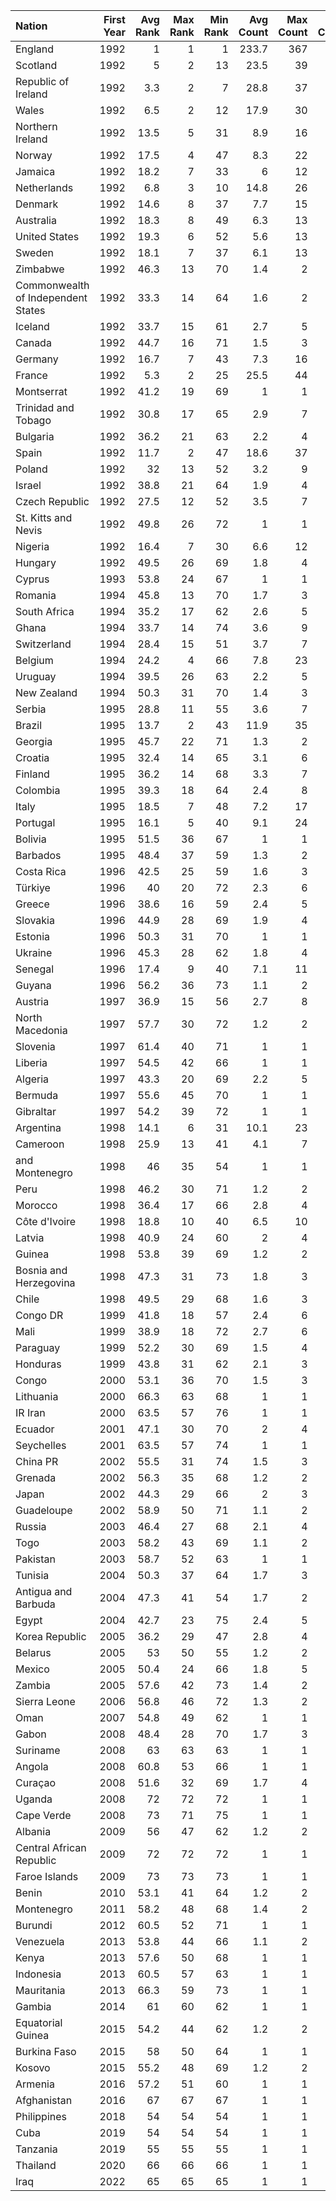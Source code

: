 | Nation                             |   First Year |   Avg Rank |   Max Rank |   Min Rank |   Avg Count |   Max Count |   Min Count |   Avg Minutes |   Total Minutes |
|:-----------------------------------|-------------:|-----------:|-----------:|-----------:|------------:|------------:|------------:|--------------:|----------------:|
| England                            |         1992 |        1   |          1 |          1 |       233.7 |         367 |         164 |        315787 |         9789420 |
| Scotland                           |         1992 |        5   |          2 |         13 |        23.5 |          39 |           8 |         31778 |          985120 |
| Republic of Ireland                |         1992 |        3.3 |          2 |          7 |        28.8 |          37 |          19 |         40312 |         1249677 |
| Wales                              |         1992 |        6.5 |          2 |         12 |        17.9 |          30 |          11 |         25942 |          804227 |
| Northern Ireland                   |         1992 |       13.5 |          5 |         31 |         8.9 |          16 |           3 |         13794 |          427618 |
| Norway                             |         1992 |       17.5 |          4 |         47 |         8.3 |          22 |           2 |         12321 |          381981 |
| Jamaica                            |         1992 |       18.2 |          7 |         33 |         6   |          12 |           3 |          8533 |          264536 |
| Netherlands                        |         1992 |        6.8 |          3 |         10 |        14.8 |          26 |           4 |         21476 |          665777 |
| Denmark                            |         1992 |       14.6 |          8 |         37 |         7.7 |          15 |           2 |         11521 |          357155 |
| Australia                          |         1992 |       18.3 |          8 |         49 |         6.3 |          13 |           2 |          8593 |          257816 |
| United States                      |         1992 |       19.3 |          6 |         52 |         5.6 |          13 |           1 |          8206 |          254399 |
| Sweden                             |         1992 |       18.1 |          7 |         37 |         6.1 |          13 |           2 |          7872 |          244050 |
| Zimbabwe                           |         1992 |       46.3 |         13 |         70 |         1.4 |           2 |           1 |          1764 |           31766 |
| Commonwealth of Independent States |         1992 |       33.3 |         14 |         64 |         1.6 |           2 |           1 |          2400 |           21602 |
| Iceland                            |         1992 |       33.7 |         15 |         61 |         2.7 |           5 |           1 |          4462 |          120476 |
| Canada                             |         1992 |       44.7 |         16 |         71 |         1.5 |           3 |           1 |          1997 |           51937 |
| Germany                            |         1992 |       16.7 |          7 |         43 |         7.3 |          16 |           2 |         10327 |          309816 |
| France                             |         1992 |        5.3 |          2 |         25 |        25.5 |          44 |           1 |         37873 |         1174070 |
| Montserrat                         |         1992 |       41.2 |         19 |         69 |         1   |           1 |           1 |          1685 |           18536 |
| Trinidad and Tobago                |         1992 |       30.8 |         17 |         65 |         2.9 |           7 |           1 |          4271 |           93964 |
| Bulgaria                           |         1992 |       36.2 |         21 |         63 |         2.2 |           4 |           1 |          3357 |           60436 |
| Spain                              |         1992 |       11.7 |          2 |         47 |        18.6 |          37 |           1 |         26416 |          713252 |
| Poland                             |         1992 |       32   |         13 |         52 |         3.2 |           9 |           1 |          4281 |          107027 |
| Israel                             |         1992 |       38.8 |         21 |         64 |         1.9 |           4 |           1 |          2173 |           52167 |
| Czech Republic                     |         1992 |       27.5 |         12 |         52 |         3.5 |           7 |           1 |          4973 |          154171 |
| St. Kitts and Nevis                |         1992 |       49.8 |         26 |         72 |         1   |           1 |           1 |           403 |            3226 |
| Nigeria                            |         1992 |       16.4 |          7 |         30 |         6.6 |          12 |           1 |          8328 |          258184 |
| Hungary                            |         1992 |       49.5 |         26 |         69 |         1.8 |           4 |           1 |          1727 |           22453 |
| Cyprus                             |         1993 |       53.8 |         24 |         67 |         1   |           1 |           1 |           343 |            1373 |
| Romania                            |         1994 |       45.8 |         13 |         70 |         1.7 |           3 |           1 |          1661 |           36560 |
| South Africa                       |         1994 |       35.2 |         17 |         62 |         2.6 |           5 |           1 |          3202 |           76850 |
| Ghana                              |         1994 |       33.7 |         14 |         74 |         3.6 |           9 |           1 |          4009 |          108261 |
| Switzerland                        |         1994 |       28.4 |         15 |         51 |         3.7 |           7 |           1 |          3971 |          115171 |
| Belgium                            |         1994 |       24.2 |          4 |         66 |         7.8 |          23 |           1 |         11656 |          338052 |
| Uruguay                            |         1994 |       39.5 |         26 |         63 |         2.2 |           5 |           1 |          2347 |           58682 |
| New Zealand                        |         1994 |       50.3 |         31 |         70 |         1.4 |           3 |           1 |          2148 |           45119 |
| Serbia                             |         1995 |       28.8 |         11 |         55 |         3.6 |           7 |           1 |          5630 |          152020 |
| Brazil                             |         1995 |       13.7 |          2 |         43 |        11.9 |          35 |           1 |         16637 |          465857 |
| Georgia                            |         1995 |       45.7 |         22 |         71 |         1.3 |           2 |           1 |          1667 |           16676 |
| Croatia                            |         1995 |       32.4 |         14 |         65 |         3.1 |           6 |           1 |          3884 |          108773 |
| Finland                            |         1995 |       36.2 |         14 |         68 |         3.3 |           7 |           1 |          5583 |          122845 |
| Colombia                           |         1995 |       39.3 |         18 |         64 |         2.4 |           8 |           1 |          2907 |           78515 |
| Italy                              |         1995 |       18.5 |          7 |         48 |         7.2 |          17 |           1 |          8012 |          224362 |
| Portugal                           |         1995 |       16.1 |          5 |         40 |         9.1 |          24 |           1 |         10746 |          300904 |
| Bolivia                            |         1995 |       51.5 |         36 |         67 |         1   |           1 |           1 |           481 |             963 |
| Barbados                           |         1995 |       48.4 |         37 |         59 |         1.3 |           2 |           1 |          2182 |           19642 |
| Costa Rica                         |         1996 |       42.5 |         25 |         59 |         1.6 |           3 |           1 |          1700 |           22107 |
| Türkiye                            |         1996 |       40   |         20 |         72 |         2.3 |           6 |           1 |          2939 |           73491 |
| Greece                             |         1996 |       38.6 |         16 |         59 |         2.4 |           5 |           1 |          2280 |           61564 |
| Slovakia                           |         1996 |       44.9 |         28 |         69 |         1.9 |           4 |           1 |          2118 |           52958 |
| Estonia                            |         1996 |       50.3 |         31 |         70 |         1   |           1 |           1 |          1272 |           15264 |
| Ukraine                            |         1996 |       45.3 |         28 |         62 |         1.8 |           4 |           1 |          1644 |           24671 |
| Senegal                            |         1996 |       17.4 |          9 |         40 |         7.1 |          11 |           1 |         10332 |          227304 |
| Guyana                             |         1996 |       56.2 |         36 |         73 |         1.1 |           2 |           1 |           664 |           10634 |
| Austria                            |         1997 |       36.9 |         15 |         56 |         2.7 |           8 |           1 |          3299 |           79182 |
| North Macedonia                    |         1997 |       57.7 |         30 |         72 |         1.2 |           2 |           1 |           833 |            5000 |
| Slovenia                           |         1997 |       61.4 |         40 |         71 |         1   |           1 |           1 |           725 |            6529 |
| Liberia                            |         1997 |       54.5 |         42 |         66 |         1   |           1 |           1 |           411 |            2470 |
| Algeria                            |         1997 |       43.3 |         20 |         69 |         2.2 |           5 |           1 |          2440 |           46365 |
| Bermuda                            |         1997 |       55.6 |         45 |         70 |         1   |           1 |           1 |           663 |            3317 |
| Gibraltar                          |         1997 |       54.2 |         39 |         72 |         1   |           1 |           1 |          1447 |           17374 |
| Argentina                          |         1998 |       14.1 |          6 |         31 |        10.1 |          23 |           3 |         13008 |          325203 |
| Cameroon                           |         1998 |       25.9 |         13 |         41 |         4.1 |           7 |           2 |          5621 |          140546 |
| and Montenegro                     |         1998 |       46   |         35 |         54 |         1   |           1 |           1 |          1079 |            3238 |
| Peru                               |         1998 |       46.2 |         30 |         71 |         1.2 |           2 |           1 |          2163 |           25962 |
| Morocco                            |         1998 |       36.4 |         17 |         66 |         2.8 |           4 |           1 |          3156 |           78922 |
| Côte d'Ivoire                      |         1998 |       18.8 |         10 |         40 |         6.5 |          10 |           1 |          9263 |          203797 |
| Latvia                             |         1998 |       40.9 |         24 |         60 |         2   |           4 |           1 |          1740 |           12181 |
| Guinea                             |         1998 |       53.8 |         39 |         69 |         1.2 |           2 |           1 |           941 |           12233 |
| Bosnia and Herzegovina             |         1998 |       47.3 |         31 |         73 |         1.8 |           3 |           1 |          2201 |           39630 |
| Chile                              |         1998 |       49.5 |         29 |         68 |         1.6 |           3 |           1 |          1917 |           36431 |
| Congo DR                           |         1999 |       41.8 |         18 |         57 |         2.4 |           6 |           1 |          2637 |           63309 |
| Mali                               |         1999 |       38.9 |         18 |         72 |         2.7 |           6 |           1 |          2901 |           69643 |
| Paraguay                           |         1999 |       52.2 |         30 |         69 |         1.5 |           4 |           1 |          1812 |           29007 |
| Honduras                           |         1999 |       43.8 |         31 |         62 |         2.1 |           3 |           1 |          3313 |           33131 |
| Congo                              |         2000 |       53.1 |         36 |         70 |         1.5 |           3 |           1 |          1918 |           19180 |
| Lithuania                          |         2000 |       66.3 |         63 |         68 |         1   |           1 |           1 |            20 |              61 |
| IR Iran                            |         2000 |       63.5 |         57 |         76 |         1   |           1 |           1 |           536 |            5905 |
| Ecuador                            |         2001 |       47.1 |         30 |         70 |         2   |           4 |           1 |          2240 |           49286 |
| Seychelles                         |         2001 |       63.5 |         57 |         74 |         1   |           1 |           1 |           822 |            3291 |
| China PR                           |         2002 |       55.5 |         31 |         74 |         1.5 |           3 |           1 |          1052 |           10521 |
| Grenada                            |         2002 |       56.3 |         35 |         68 |         1.2 |           2 |           1 |          1331 |           15979 |
| Japan                              |         2002 |       44.3 |         29 |         66 |         2   |           3 |           1 |          1954 |           31277 |
| Guadeloupe                         |         2002 |       58.9 |         50 |         71 |         1.1 |           2 |           1 |           709 |            4968 |
| Russia                             |         2003 |       46.4 |         27 |         68 |         2.1 |           4 |           1 |          2346 |           23466 |
| Togo                               |         2003 |       58.2 |         43 |         69 |         1.1 |           2 |           1 |          1383 |           19362 |
| Pakistan                           |         2003 |       58.7 |         52 |         63 |         1   |           1 |           1 |           579 |            1737 |
| Tunisia                            |         2004 |       50.3 |         37 |         64 |         1.7 |           3 |           1 |          1214 |           14574 |
| Antigua and Barbuda                |         2004 |       47.3 |         41 |         54 |         1.7 |           2 |           1 |          2107 |            6321 |
| Egypt                              |         2004 |       42.7 |         23 |         75 |         2.4 |           5 |           1 |          3022 |           57432 |
| Korea Republic                     |         2005 |       36.2 |         29 |         47 |         2.8 |           4 |           1 |          3508 |           63150 |
| Belarus                            |         2005 |       53   |         50 |         55 |         1.2 |           2 |           1 |          1883 |            7535 |
| Mexico                             |         2005 |       50.4 |         24 |         66 |         1.8 |           5 |           1 |          1521 |           24343 |
| Zambia                             |         2005 |       57.6 |         42 |         73 |         1.4 |           2 |           1 |           683 |            3416 |
| Sierra Leone                       |         2006 |       56.8 |         46 |         72 |         1.3 |           2 |           1 |          1234 |           12345 |
| Oman                               |         2007 |       54.8 |         49 |         62 |         1   |           1 |           1 |          2497 |            9990 |
| Gabon                              |         2008 |       48.4 |         28 |         70 |         1.7 |           3 |           1 |          2608 |           23478 |
| Suriname                           |         2008 |       63   |         63 |         63 |         1   |           1 |           1 |          1255 |            1255 |
| Angola                             |         2008 |       60.8 |         53 |         66 |         1   |           1 |           1 |           798 |            3193 |
| Curaçao                            |         2008 |       51.6 |         32 |         69 |         1.7 |           4 |           1 |          2087 |           20877 |
| Uganda                             |         2008 |       72   |         72 |         72 |         1   |           1 |           1 |           246 |             246 |
| Cape Verde                         |         2008 |       73   |         71 |         75 |         1   |           1 |           1 |           110 |             220 |
| Albania                            |         2009 |       56   |         47 |         62 |         1.2 |           2 |           1 |           974 |            4872 |
| Central African Republic           |         2009 |       72   |         72 |         72 |         1   |           1 |           1 |            47 |              47 |
| Faroe Islands                      |         2009 |       73   |         73 |         73 |         1   |           1 |           1 |            18 |              18 |
| Benin                              |         2010 |       53.1 |         41 |         64 |         1.2 |           2 |           1 |          2073 |           18663 |
| Montenegro                         |         2011 |       58.2 |         48 |         68 |         1.4 |           2 |           1 |           500 |            2504 |
| Burundi                            |         2012 |       60.5 |         52 |         71 |         1   |           1 |           1 |          1326 |            7958 |
| Venezuela                          |         2013 |       53.8 |         44 |         66 |         1.1 |           2 |           1 |          1695 |           13562 |
| Kenya                              |         2013 |       57.6 |         50 |         68 |         1   |           1 |           1 |          1559 |           10916 |
| Indonesia                          |         2013 |       60.5 |         57 |         63 |         1   |           1 |           1 |           927 |            3708 |
| Mauritania                         |         2013 |       66.3 |         59 |         73 |         1   |           1 |           1 |           342 |            1028 |
| Gambia                             |         2014 |       61   |         60 |         62 |         1   |           1 |           1 |           740 |            2222 |
| Equatorial Guinea                  |         2015 |       54.2 |         44 |         62 |         1.2 |           2 |           1 |          1465 |            5862 |
| Burkina Faso                       |         2015 |       58   |         50 |         64 |         1   |           1 |           1 |           773 |            3092 |
| Kosovo                             |         2015 |       55.2 |         48 |         69 |         1.2 |           2 |           1 |          1439 |            5759 |
| Armenia                            |         2016 |       57.2 |         51 |         60 |         1   |           1 |           1 |          1204 |            4817 |
| Afghanistan                        |         2016 |       67   |         67 |         67 |         1   |           1 |           1 |             0 |               0 |
| Philippines                        |         2018 |       54   |         54 |         54 |         1   |           1 |           1 |          3420 |            3420 |
| Cuba                               |         2019 |       54   |         54 |         54 |         1   |           1 |           1 |          1384 |            1384 |
| Tanzania                           |         2019 |       55   |         55 |         55 |         1   |           1 |           1 |           943 |             943 |
| Thailand                           |         2020 |       66   |         66 |         66 |         1   |           1 |           1 |             0 |               0 |
| Iraq                               |         2022 |       65   |         65 |         65 |         1   |           1 |           1 |             0 |               0 |